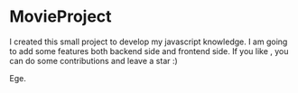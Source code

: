 # MovieProject

I created this small project to develop my javascript knowledge. I am going to add some features both backend side and frontend side.
If you like , you can do some contributions and leave a star :) 

Ege.
